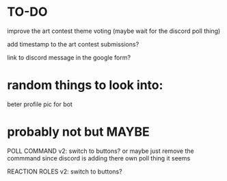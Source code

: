# TO-DO

improve the art contest theme voting (maybe wait for the discord poll thing)

add timestamp to the art contest submissions?

link to discord message in the google form?



# random things to look into:

beter profile pic for bot



# probably not but MAYBE
POLL COMMAND v2: switch to buttons? or maybe just remove the commmand since discord is adding there own poll thing it seems

REACTION ROLES v2: switch to buttons?
